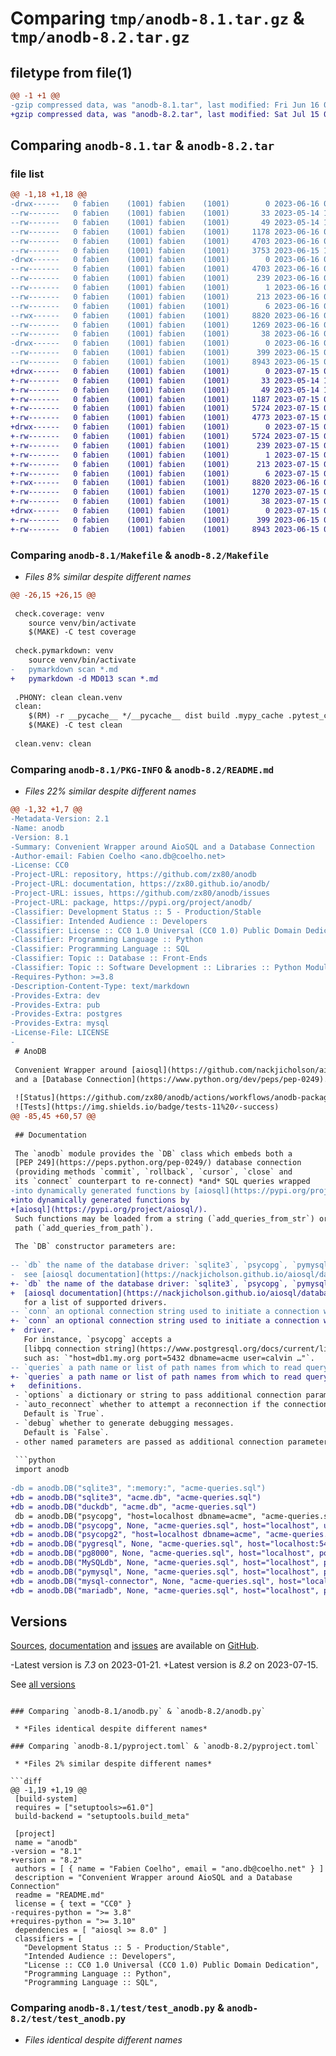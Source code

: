 # Comparing `tmp/anodb-8.1.tar.gz` & `tmp/anodb-8.2.tar.gz`

## filetype from file(1)

```diff
@@ -1 +1 @@
-gzip compressed data, was "anodb-8.1.tar", last modified: Fri Jun 16 06:22:42 2023, max compression
+gzip compressed data, was "anodb-8.2.tar", last modified: Sat Jul 15 09:54:09 2023, max compression
```

## Comparing `anodb-8.1.tar` & `anodb-8.2.tar`

### file list

```diff
@@ -1,18 +1,18 @@
-drwx------   0 fabien    (1001) fabien    (1001)        0 2023-06-16 06:22:42.046711 anodb-8.1/
--rw-------   0 fabien    (1001) fabien    (1001)       33 2023-05-14 12:33:50.000000 anodb-8.1/LICENSE
--rw-------   0 fabien    (1001) fabien    (1001)       49 2023-05-14 12:33:50.000000 anodb-8.1/MANIFEST.in
--rw-------   0 fabien    (1001) fabien    (1001)     1178 2023-06-16 05:51:21.000000 anodb-8.1/Makefile
--rw-------   0 fabien    (1001) fabien    (1001)     4703 2023-06-16 06:22:42.046711 anodb-8.1/PKG-INFO
--rw-------   0 fabien    (1001) fabien    (1001)     3753 2023-06-15 13:10:50.000000 anodb-8.1/README.md
-drwx------   0 fabien    (1001) fabien    (1001)        0 2023-06-16 06:22:42.046711 anodb-8.1/anodb.egg-info/
--rw-------   0 fabien    (1001) fabien    (1001)     4703 2023-06-16 06:22:42.000000 anodb-8.1/anodb.egg-info/PKG-INFO
--rw-------   0 fabien    (1001) fabien    (1001)      239 2023-06-16 06:22:42.000000 anodb-8.1/anodb.egg-info/SOURCES.txt
--rw-------   0 fabien    (1001) fabien    (1001)        1 2023-06-16 06:22:42.000000 anodb-8.1/anodb.egg-info/dependency_links.txt
--rw-------   0 fabien    (1001) fabien    (1001)      213 2023-06-16 06:22:42.000000 anodb-8.1/anodb.egg-info/requires.txt
--rw-------   0 fabien    (1001) fabien    (1001)        6 2023-06-16 06:22:42.000000 anodb-8.1/anodb.egg-info/top_level.txt
--rwx------   0 fabien    (1001) fabien    (1001)     8820 2023-06-16 06:02:12.000000 anodb-8.1/anodb.py
--rw-------   0 fabien    (1001) fabien    (1001)     1269 2023-06-16 06:21:14.000000 anodb-8.1/pyproject.toml
--rw-------   0 fabien    (1001) fabien    (1001)       38 2023-06-16 06:22:42.046711 anodb-8.1/setup.cfg
-drwx------   0 fabien    (1001) fabien    (1001)        0 2023-06-16 06:22:42.046711 anodb-8.1/test/
--rw-------   0 fabien    (1001) fabien    (1001)      399 2023-06-15 09:59:54.000000 anodb-8.1/test/Makefile
--rw-------   0 fabien    (1001) fabien    (1001)     8943 2023-06-15 09:43:43.000000 anodb-8.1/test/test_anodb.py
+drwx------   0 fabien    (1001) fabien    (1001)        0 2023-07-15 09:54:09.350700 anodb-8.2/
+-rw-------   0 fabien    (1001) fabien    (1001)       33 2023-05-14 12:33:50.000000 anodb-8.2/LICENSE
+-rw-------   0 fabien    (1001) fabien    (1001)       49 2023-05-14 12:33:50.000000 anodb-8.2/MANIFEST.in
+-rw-------   0 fabien    (1001) fabien    (1001)     1187 2023-07-15 09:46:27.000000 anodb-8.2/Makefile
+-rw-------   0 fabien    (1001) fabien    (1001)     5724 2023-07-15 09:54:09.350700 anodb-8.2/PKG-INFO
+-rw-------   0 fabien    (1001) fabien    (1001)     4773 2023-07-15 09:52:46.000000 anodb-8.2/README.md
+drwx------   0 fabien    (1001) fabien    (1001)        0 2023-07-15 09:54:09.350700 anodb-8.2/anodb.egg-info/
+-rw-------   0 fabien    (1001) fabien    (1001)     5724 2023-07-15 09:54:09.000000 anodb-8.2/anodb.egg-info/PKG-INFO
+-rw-------   0 fabien    (1001) fabien    (1001)      239 2023-07-15 09:54:09.000000 anodb-8.2/anodb.egg-info/SOURCES.txt
+-rw-------   0 fabien    (1001) fabien    (1001)        1 2023-07-15 09:54:09.000000 anodb-8.2/anodb.egg-info/dependency_links.txt
+-rw-------   0 fabien    (1001) fabien    (1001)      213 2023-07-15 09:54:09.000000 anodb-8.2/anodb.egg-info/requires.txt
+-rw-------   0 fabien    (1001) fabien    (1001)        6 2023-07-15 09:54:09.000000 anodb-8.2/anodb.egg-info/top_level.txt
+-rwx------   0 fabien    (1001) fabien    (1001)     8820 2023-06-16 06:02:12.000000 anodb-8.2/anodb.py
+-rw-------   0 fabien    (1001) fabien    (1001)     1270 2023-07-15 09:51:52.000000 anodb-8.2/pyproject.toml
+-rw-------   0 fabien    (1001) fabien    (1001)       38 2023-07-15 09:54:09.350700 anodb-8.2/setup.cfg
+drwx------   0 fabien    (1001) fabien    (1001)        0 2023-07-15 09:54:09.350700 anodb-8.2/test/
+-rw-------   0 fabien    (1001) fabien    (1001)      399 2023-06-15 09:59:54.000000 anodb-8.2/test/Makefile
+-rw-------   0 fabien    (1001) fabien    (1001)     8943 2023-06-15 09:43:43.000000 anodb-8.2/test/test_anodb.py
```

### Comparing `anodb-8.1/Makefile` & `anodb-8.2/Makefile`

 * *Files 8% similar despite different names*

```diff
@@ -26,15 +26,15 @@
 
 check.coverage: venv
 	source venv/bin/activate
 	$(MAKE) -C test coverage
 
 check.pymarkdown: venv
 	source venv/bin/activate
-	pymarkdown scan *.md
+	pymarkdown -d MD013 scan *.md
 
 .PHONY: clean clean.venv
 clean:
 	$(RM) -r __pycache__ */__pycache__ dist build .mypy_cache .pytest_cache
 	$(MAKE) -C test clean
 
 clean.venv: clean
```

### Comparing `anodb-8.1/PKG-INFO` & `anodb-8.2/README.md`

 * *Files 22% similar despite different names*

```diff
@@ -1,32 +1,7 @@
-Metadata-Version: 2.1
-Name: anodb
-Version: 8.1
-Summary: Convenient Wrapper around AioSQL and a Database Connection
-Author-email: Fabien Coelho <ano.db@coelho.net>
-License: CC0
-Project-URL: repository, https://github.com/zx80/anodb
-Project-URL: documentation, https://zx80.github.io/anodb/
-Project-URL: issues, https://github.com/zx80/anodb/issues
-Project-URL: package, https://pypi.org/project/anodb/
-Classifier: Development Status :: 5 - Production/Stable
-Classifier: Intended Audience :: Developers
-Classifier: License :: CC0 1.0 Universal (CC0 1.0) Public Domain Dedication
-Classifier: Programming Language :: Python
-Classifier: Programming Language :: SQL
-Classifier: Topic :: Database :: Front-Ends
-Classifier: Topic :: Software Development :: Libraries :: Python Modules
-Requires-Python: >=3.8
-Description-Content-Type: text/markdown
-Provides-Extra: dev
-Provides-Extra: pub
-Provides-Extra: postgres
-Provides-Extra: mysql
-License-File: LICENSE
-
 # AnoDB
 
 Convenient Wrapper around [aiosql](https://github.com/nackjicholson/aiosql)
 and a [Database Connection](https://www.python.org/dev/peps/pep-0249).
 
 ![Status](https://github.com/zx80/anodb/actions/workflows/anodb-package.yml/badge.svg?branch=master&style=flat)
 ![Tests](https://img.shields.io/badge/tests-11%20✓-success)
@@ -85,45 +60,57 @@
 
 ## Documentation
 
 The `anodb` module provides the `DB` class which embeds both a
 [PEP 249](https://peps.python.org/pep-0249/) database connection
 (providing methods `commit`, `rollback`, `cursor`, `close` and
 its `connect` counterpart to re-connect) *and* SQL queries wrapped
-into dynamically generated functions by [aiosql](https://pypi.org/project/aiosql/).
+into dynamically generated functions by
+[aiosql](https://pypi.org/project/aiosql/).
 Such functions may be loaded from a string (`add_queries_from_str`) or a
 path (`add_queries_from_path`).
 
 The `DB` constructor parameters are:
 
-- `db` the name of the database driver: `sqlite3`, `psycopg`, `pymysql`,
-  see [aiosql documentation](https://nackjicholson.github.io/aiosql/database-driver-adapters.html)
+- `db` the name of the database driver: `sqlite3`, `psycopg`, `pymysql`, see
+  [aiosql documentation](https://nackjicholson.github.io/aiosql/database-driver-adapters.html)
   for a list of supported drivers.
-- `conn` an optional connection string used to initiate a connection with the driver.
+- `conn` an optional connection string used to initiate a connection with the
+  driver.
   For instance, `psycopg` accepts a
   [libpq connection string](https://www.postgresql.org/docs/current/libpq-connect.html#LIBPQ-CONNSTRING)
   such as: `"host=db1.my.org port=5432 dbname=acme user=calvin …"`.
-- `queries` a path name or list of path names from which to read query definitions.
+- `queries` a path name or list of path names from which to read query
+   definitions.
 - `options` a dictionary or string to pass additional connection parameters.
 - `auto_reconnect` whether to attempt a reconnection if the connection is lost.
   Default is `True`.
 - `debug` whether to generate debugging messages.
   Default is `False`.
 - other named parameters are passed as additional connection parameters.
 
 ```python
 import anodb
 
-db = anodb.DB("sqlite3", ":memory:", "acme-queries.sql")
+db = anodb.DB("sqlite3", "acme.db", "acme-queries.sql")
+db = anodb.DB("duckdb", "acme.db", "acme-queries.sql")
 db = anodb.DB("psycopg", "host=localhost dbname=acme", "acme-queries.sql")
+db = anodb.DB("psycopg", None, "acme-queries.sql", host="localhost", user="calvin", password="...", dbname="acme")
+db = anodb.DB("psycopg2", "host=localhost dbname=acme", "acme-queries.sql")
+db = anodb.DB("pygresql", None, "acme-queries.sql", host="localhost:5432", user="calvin", password="...", database="acme")
+db = anodb.DB("pg8000", None, "acme-queries.sql", host="localhost", port=5432, user="calvin", password="...", database="acme")
+db = anodb.DB("MySQLdb", None, "acme-queries.sql", host="localhost", port=3306, user="calvin", password="...", database="acme")
+db = anodb.DB("pymysql", None, "acme-queries.sql", host="localhost", port=3306, user="calvin", password="...", database="acme")
+db = anodb.DB("mysql-connector", None, "acme-queries.sql", host="localhost", port=3306, user="calvin", password="...", database="acme")
+db = anodb.DB("mariadb", None, "acme-queries.sql", host="localhost", port=3306, user="calvin", password="...", database="acme")
 ```
 
 ## Versions
 
 [Sources](https://github.com/zx80/anodb),
 [documentation](https://zx80.github.io/anodb/) and
 [issues](https://github.com/zx80/anodb/issues)
 are available on [GitHub](https://github.com/).
 
-Latest version is *7.3* on 2023-01-21.
+Latest version is *8.2* on 2023-07-15.
 
 See [all versions](VERSIONS.md)
```

### Comparing `anodb-8.1/anodb.py` & `anodb-8.2/anodb.py`

 * *Files identical despite different names*

### Comparing `anodb-8.1/pyproject.toml` & `anodb-8.2/pyproject.toml`

 * *Files 2% similar despite different names*

```diff
@@ -1,19 +1,19 @@
 [build-system]
 requires = ["setuptools>=61.0"]
 build-backend = "setuptools.build_meta"
 
 [project]
 name = "anodb"
-version = "8.1"
+version = "8.2"
 authors = [ { name = "Fabien Coelho", email = "ano.db@coelho.net" } ]
 description = "Convenient Wrapper around AioSQL and a Database Connection"
 readme = "README.md"
 license = { text = "CC0" }
-requires-python = ">= 3.8"
+requires-python = ">= 3.10"
 dependencies = [ "aiosql >= 8.0" ]
 classifiers = [
   "Development Status :: 5 - Production/Stable",
   "Intended Audience :: Developers",
   "License :: CC0 1.0 Universal (CC0 1.0) Public Domain Dedication",
   "Programming Language :: Python",
   "Programming Language :: SQL",
```

### Comparing `anodb-8.1/test/test_anodb.py` & `anodb-8.2/test/test_anodb.py`

 * *Files identical despite different names*

